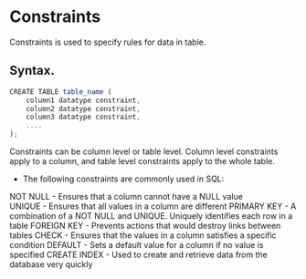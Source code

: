 # Constraints
Constraints is used to specify rules for data in table.

## Syntax.
```Javascript
CREATE TABLE table_name (
    column1 datatype constraint,
    column2 datatype constraint,
    column3 datatype constraint,
    ....
);

```
Constraints can be column level or table level. Column level constraints apply to a column, and table level constraints apply to the whole table.

* The following constraints are commonly used in SQL:

NOT NULL - Ensures that a column cannot have a NULL value<br>
UNIQUE - Ensures that all values in a column are different
PRIMARY KEY - A combination of a NOT NULL and UNIQUE. Uniquely identifies each row in a table
FOREIGN KEY - Prevents actions that would destroy links between tables
CHECK - Ensures that the values in a column satisfies a specific condition
DEFAULT - Sets a default value for a column if no value is specified
CREATE INDEX - Used to create and retrieve data from the database very quickly
